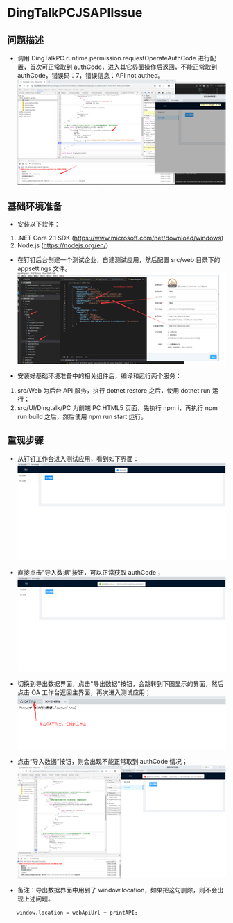 ﻿# DingTalkPCJSAPIIssue

## 问题描述

-   调用 DingTalkPC.runtime.permission.requestOperateAuthCode 进行配置，首次可正常取到 authCode，进入其它界面操作后返回，不能正常取到 authCode，错误码：7，错误信息：API not authed。
    ![](./images/Error1.png)

## 基础环境准备

-   安装以下软件：

1. .NET Core 2.1 SDK (https://www.microsoft.com/net/download/windows)
2. Node.js (https://nodejs.org/en/)

-   在钉钉后台创建一个测试企业，自建测试应用，然后配置 src/web 目录下的 appsettings 文件。
    ![](./images/AppSettings.png)

*   安装好基础环境准备中的相关组件后，编译和运行两个服务：

1. src/Web 为后台 API 服务，执行 dotnet restore 之后，使用 dotnet run 运行；
2. src/UI/Dingtalk/PC 为前端 PC HTML5 页面，先执行 npm i，再执行 npm run build 之后，然后使用 npm run start 运行。

## 重现步骤

-   从钉钉工作台进入测试应用，看到如下界面：
    ![](./images/App.png)

-   直接点击"导入数据"按钮，可以正常获取 authCode；
    ![](./images/Normal.png)

-   切换到导出数据界面，点击"导出数据"按钮，会跳转到下图显示的界面，然后点击 OA 工作台返回主界面，再次进入测试应用；
    ![](./images/ExportSuccess.png)

-   点击“导入数据”按钮，则会出现不能正常取到 authCode 情况；
    ![](./images/Error2.png)

-   备注：导出数据界面中用到了 window.location，如果把这句删除，则不会出现上述问题。

```
   window.location = webApiUrl + printAPI;
```
